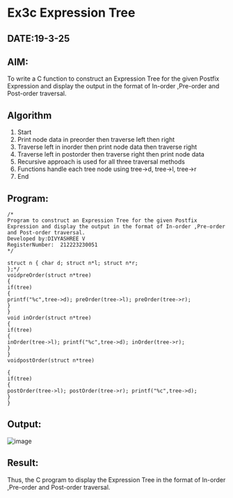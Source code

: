 # Ex3c Expression Tree
## DATE:19-3-25
## AIM:
To write a C function to construct an Expression Tree for the given Postfix Expression and display the output in the format of In-order ,Pre-order and Post-order traversal.

## Algorithm
1.	Start
2.	Print node data in preorder then traverse left then right
3.	Traverse left in inorder then print node data then traverse right
4.	Traverse left in postorder then traverse right then print node data
5.	Recursive approach is used for all three traversal methods
6.	Functions handle each tree node using tree->d, tree->l, tree->r
7.	End


## Program:
```
/*
Program to construct an Expression Tree for the given Postfix Expression and display the output in the format of In-order ,Pre-order and Post-order traversal.
Developed by:DIVYASHREE V
RegisterNumber:  212223230051
*/

struct n { char d; struct n*l; struct n*r;
};*/
voidpreOrder(struct n*tree)
{
if(tree)
{
printf("%c",tree->d); preOrder(tree->l); preOrder(tree->r);
}
}
void inOrder(struct n*tree)
{
if(tree)
{
inOrder(tree->l); printf("%c",tree->d); inOrder(tree->r);
}
}
voidpostOrder(struct n*tree)
 
{
if(tree)
{
postOrder(tree->l); postOrder(tree->r); printf("%c",tree->d);
}
}

```

## Output:

![image](https://github.com/user-attachments/assets/6810e68f-6d3f-45b9-9be0-d3a85dec469b)


## Result:
Thus, the C program to display the Expression Tree in the format of In-order ,Pre-order and Post-order traversal.
